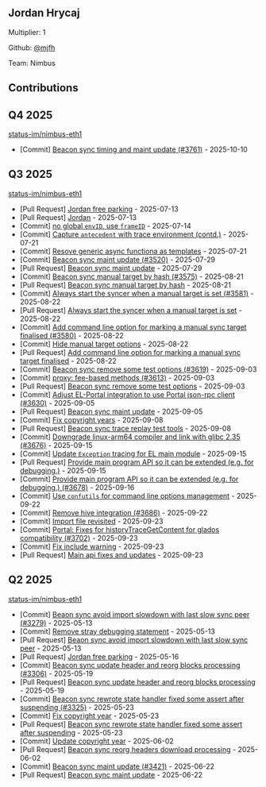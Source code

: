 
## Jordan Hrycaj
Multiplier: 1

Github: [@mjfh](https://github.com/mjfh)

Team: Nimbus

## Contributions

## Q4 2025


[status-im/nimbus-eth1](https://github.com/status-im/nimbus-eth1)
* [Commit] [Beacon sync timing and maint update (#3761)](https://github.com/status-im/nimbus-eth1/commit/163251618e61e1b23d017796229c007d0d8dae0e) - 2025-10-10
## Q3 2025


[status-im/nimbus-eth1](https://github.com/status-im/nimbus-eth1)
* [Pull Request] [Jordan free parking](https://github.com/status-im/nimbus-eth1/pull/3469) - 2025-07-13
* [Pull Request] [Jordan](https://github.com/status-im/nimbus-eth1/pull/3468) - 2025-07-13
* [Commit] [no global `envID`, use `frameID`](https://github.com/status-im/nimbus-eth1/commit/c8c040618a5dd16c98b5b24ff0e781cc60fa6c72) - 2025-07-14
* [Commit] [Capture `antecedent` with trace environment (contd.)](https://github.com/status-im/nimbus-eth1/commit/7e859f9ea4b78c291dce9af9383a09fdad771caf) - 2025-07-21
* [Commit] [Resove generic async functiona as templates](https://github.com/status-im/nimbus-eth1/commit/dfb50680481a279827799f5814a176c7f856d4bb) - 2025-07-21
* [Commit] [Beacon sync maint update (#3520)](https://github.com/status-im/nimbus-eth1/commit/66153731741edbc46f4996f5d320d7371fe540a8) - 2025-07-29
* [Pull Request] [Beacon sync maint update](https://github.com/status-im/nimbus-eth1/pull/3520) - 2025-07-29
* [Commit] [Beacon sync manual target by hash (#3575)](https://github.com/status-im/nimbus-eth1/commit/f1b64fc9798407aca3d50ecc26747a83477fc7ec) - 2025-08-21
* [Pull Request] [Beacon sync manual target by hash](https://github.com/status-im/nimbus-eth1/pull/3575) - 2025-08-21
* [Commit] [Always start the syncer when a manual target is set (#3581)](https://github.com/status-im/nimbus-eth1/commit/d5535a246352901c34d5f7c09633a80fe6b810cf) - 2025-08-22
* [Pull Request] [Always start the syncer when a manual target is set](https://github.com/status-im/nimbus-eth1/pull/3581) - 2025-08-22
* [Commit] [Add command line option for marking a manual sync target finalised (#3580)](https://github.com/status-im/nimbus-eth1/commit/f000b802475f92ccd1b6ddd0152c28182425637e) - 2025-08-22
* [Commit] [Hide manual target options](https://github.com/status-im/nimbus-eth1/commit/a0ddec7589cdb933dcf5ddc1f0e395fb1d740442) - 2025-08-22
* [Pull Request] [Add command line option for marking a manual sync target finalised](https://github.com/status-im/nimbus-eth1/pull/3580) - 2025-08-22
* [Commit] [Beacon sync remove some test options (#3619)](https://github.com/status-im/nimbus-eth1/commit/c672d6e67dd2a9c52c1c81ab7a7be6de8ba855ed) - 2025-09-03
* [Commit] [proxy: fee-based methods (#3613)](https://github.com/status-im/nimbus-eth1/commit/1c0af6fa45cdd458bc183907520db959f584ccbb) - 2025-09-03
* [Pull Request] [Beacon sync remove some test options](https://github.com/status-im/nimbus-eth1/pull/3619) - 2025-09-03
* [Commit] [Adjust EL-Portal integration to use Portal json-rpc client (#3630)](https://github.com/status-im/nimbus-eth1/commit/4597b4e130fdc5a9a95cbfe6a478d1d9326f7569) - 2025-09-05
* [Pull Request] [Beacon sync maint update](https://github.com/status-im/nimbus-eth1/pull/3636) - 2025-09-05
* [Commit] [Fix copyright years](https://github.com/status-im/nimbus-eth1/commit/effddef06e8c3762ef0294ee48be14b1b3ff40cf) - 2025-09-08
* [Pull Request] [Beacon sync trace replay test tools](https://github.com/status-im/nimbus-eth1/pull/3642) - 2025-09-08
* [Commit] [Downgrade linux-arm64 compiler and link with glibc 2.35 (#3676)](https://github.com/status-im/nimbus-eth1/commit/65bccbcf4a9c3f1c8af9c1264bad4d62bff49dd0) - 2025-09-15
* [Commit] [Update `Exception` tracing for EL main module](https://github.com/status-im/nimbus-eth1/commit/17b056f864561740d67993180d9869b1620d8aca) - 2025-09-15
* [Pull Request] [Provide main program API so it can be extended (e.g. for debugging.)](https://github.com/status-im/nimbus-eth1/pull/3678) - 2025-09-15
* [Commit] [Provide main program API so it can be extended (e.g. for debugging.) (#3678)](https://github.com/status-im/nimbus-eth1/commit/a5d39f9c7bb5d1b9e62472c0798c091eb3a0369e) - 2025-09-16
* [Commit] [Use `confutils` for command line options management](https://github.com/status-im/nimbus-eth1/commit/765d0ee9aea04d3ec47e356e3583438b60717531) - 2025-09-22
* [Commit] [Remove hive integration (#3686)](https://github.com/status-im/nimbus-eth1/commit/dc8652a80bf932f07c73ebebbad034d4b2c58953) - 2025-09-22
* [Commit] [Import file revisited](https://github.com/status-im/nimbus-eth1/commit/893ba19b626785b24959851dea4d29a232b5e21d) - 2025-09-23
* [Commit] [Portal: Fixes for historyTraceGetContent for glados compatibility (#3702)](https://github.com/status-im/nimbus-eth1/commit/8d3b8eea96399cc9229f0cff3e461ee2a2aaaa26) - 2025-09-23
* [Commit] [Fix include warning](https://github.com/status-im/nimbus-eth1/commit/3662f967cbf8de305052fe882e404d67d463c0bb) - 2025-09-23
* [Pull Request] [Main api fixes and updates](https://github.com/status-im/nimbus-eth1/pull/3706) - 2025-09-23
## Q2 2025

[status-im/nimbus-eth1](https://github.com/status-im/nimbus-eth1)
* [Commit] [Beaon sync avoid import slowdown with last slow sync peer (#3279)](https://github.com/status-im/nimbus-eth1/commit/55a661c006e31fee84e24186b2efab2e5c414669) - 2025-05-13
* [Commit] [Remove stray debugging statement](https://github.com/status-im/nimbus-eth1/commit/c6b029d3c90b4535b9c9b4f202b1d4c001722ce6) - 2025-05-13
* [Pull Request] [Beaon sync avoid import slowdown with last slow sync peer](https://github.com/status-im/nimbus-eth1/pull/3279) - 2025-05-13
* [Pull Request] [Jordan free parking](https://github.com/status-im/nimbus-eth1/pull/3291) - 2025-05-16
* [Commit] [Beacon sync update header and reorg blocks processing (#3306)](https://github.com/status-im/nimbus-eth1/commit/05eaffbe06024f326499662d691d6bfa0b6127f4) - 2025-05-19
* [Pull Request] [Beacon sync update header and reorg blocks processing](https://github.com/status-im/nimbus-eth1/pull/3306) - 2025-05-19
* [Commit] [Beacon sync rewrote state handler fixed some assert after suspending (#3325)](https://github.com/status-im/nimbus-eth1/commit/60e4838b478a2e462f46ea3ffa00fa1ade24c292) - 2025-05-23
* [Commit] [Fix copyright year](https://github.com/status-im/nimbus-eth1/commit/e77999a3239cb78cdfc830bd5ca6585306fcca5a) - 2025-05-23
* [Pull Request] [Beacon sync rewrote state handler fixed some assert after suspending](https://github.com/status-im/nimbus-eth1/pull/3325) - 2025-05-23
* [Commit] [Update copyright year](https://github.com/status-im/nimbus-eth1/commit/3f0fd7846b49ddc2ba1daebe8620d4c41207d7ff) - 2025-06-02
* [Pull Request] [Beacon sync reorg headers download processing](https://github.com/status-im/nimbus-eth1/pull/3359) - 2025-06-02
* [Commit] [Beacon sync maint update (#3421)](https://github.com/status-im/nimbus-eth1/commit/60e98921b376fa92e5174919dda1adf1542462ed) - 2025-06-22
* [Pull Request] [Beacon sync maint update](https://github.com/status-im/nimbus-eth1/pull/3421) - 2025-06-22
